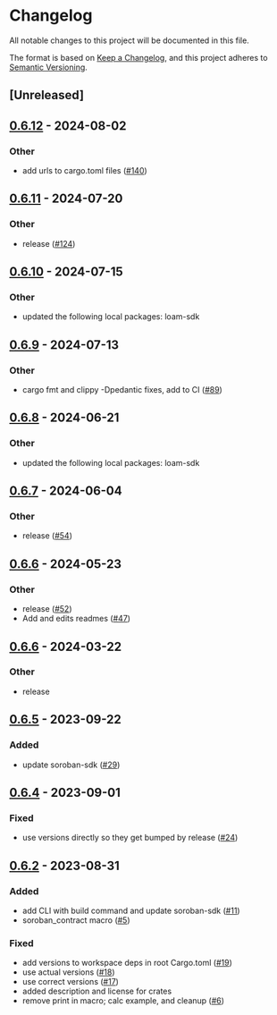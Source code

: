 # Changelog
All notable changes to this project will be documented in this file.

The format is based on [Keep a Changelog](https://keepachangelog.com/en/1.0.0/),
and this project adheres to [Semantic Versioning](https://semver.org/spec/v2.0.0.html).

## [Unreleased]

## [0.6.12](https://github.com/loambuild/loam/compare/loam-subcontract-ft-v0.6.11...loam-subcontract-ft-v0.6.12) - 2024-08-02

### Other
- add urls to cargo.toml files ([#140](https://github.com/loambuild/loam/pull/140))

## [0.6.11](https://github.com/loambuild/loam/compare/loam-subcontract-ft-v0.6.10...loam-subcontract-ft-v0.6.11) - 2024-07-20

### Other
- release ([#124](https://github.com/loambuild/loam/pull/124))

## [0.6.10](https://github.com/loambuild/loam-sdk/compare/loam-subcontract-ft-v0.6.9...loam-subcontract-ft-v0.6.10) - 2024-07-15

### Other
- updated the following local packages: loam-sdk

## [0.6.9](https://github.com/loambuild/loam-sdk/compare/loam-subcontract-ft-v0.6.8...loam-subcontract-ft-v0.6.9) - 2024-07-13

### Other
- cargo fmt and clippy -Dpedantic fixes, add to CI ([#89](https://github.com/loambuild/loam-sdk/pull/89))

## [0.6.8](https://github.com/loambuild/loam-sdk/compare/loam-subcontract-ft-v0.6.7...loam-subcontract-ft-v0.6.8) - 2024-06-21

### Other
- updated the following local packages: loam-sdk

## [0.6.7](https://github.com/loambuild/loam-sdk/compare/loam-subcontract-ft-v0.6.6...loam-subcontract-ft-v0.6.7) - 2024-06-04

### Other
- release ([#54](https://github.com/loambuild/loam-sdk/pull/54))

## [0.6.6](https://github.com/loambuild/loam-sdk/releases/tag/loam-subcontract-ft-v0.6.6) - 2024-05-23

### Other
- release ([#52](https://github.com/loambuild/loam-sdk/pull/52))
- Add and edits readmes ([#47](https://github.com/loambuild/loam-sdk/pull/47))

## [0.6.6](https://github.com/loambuild/loam-sdk/compare/loam-subcontract-ft-v0.6.5...loam-subcontract-ft-v0.6.6) - 2024-03-22

### Other
- release

## [0.6.5](https://github.com/loambuild/loam-sdk/compare/loam-subcontract-ft-v0.6.4...loam-subcontract-ft-v0.6.5) - 2023-09-22

### Added
- update soroban-sdk ([#29](https://github.com/loambuild/loam-sdk/pull/29))

## [0.6.4](https://github.com/loambuild/loam-sdk/compare/loam-subcontract-ft-v0.6.3...loam-subcontract-ft-v0.6.4) - 2023-09-01

### Fixed
- use versions directly so they get bumped by release ([#24](https://github.com/loambuild/loam-sdk/pull/24))

## [0.6.2](https://github.com/loambuild/loam-sdk/releases/tag/loam-subcontract-ft-v0.6.2) - 2023-08-31

### Added
- add CLI with build command and update soroban-sdk ([#11](https://github.com/loambuild/loam-sdk/pull/11))
- soroban_contract macro ([#5](https://github.com/loambuild/loam-sdk/pull/5))

### Fixed
- add versions to workspace deps in root Cargo.toml ([#19](https://github.com/loambuild/loam-sdk/pull/19))
- use actual versions ([#18](https://github.com/loambuild/loam-sdk/pull/18))
- use correct versions ([#17](https://github.com/loambuild/loam-sdk/pull/17))
- added description and license for crates
- remove print in macro; calc example, and cleanup ([#6](https://github.com/loambuild/loam-sdk/pull/6))
